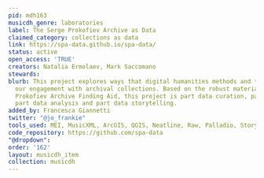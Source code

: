 ```yaml
---
pid: mdh163
musicdh_genre: laboratories
label: The Serge Prokofiev Archive as Data
claimed_category: collections as data
link: https://spa-data.github.io/spa-data/
status: active
open_access: 'TRUE'
creators: Natalia Ermolaev, Mark Saccomano
stewards: 
blurb: This project explores ways that digital humanities methods and tools can transform
  our engagement with archival collections. Based on the robust material of the Serge
  Prokofiev Archive Finding Aid, this project is part data curation, part data transformation,
  part data analysis and part data storytelling.
added_by: Francesca Giannetti
twitter: "@jo_frankie"
tools_used: MEI, MusicXML, ArcGIS, QGIS, Neatline, Raw, Palladio, Story Maps, Jekyll
code_repository: https://github.com/spa-data
"@dropdown": 
order: '162'
layout: musicdh_item
collection: musicdh
---
```

